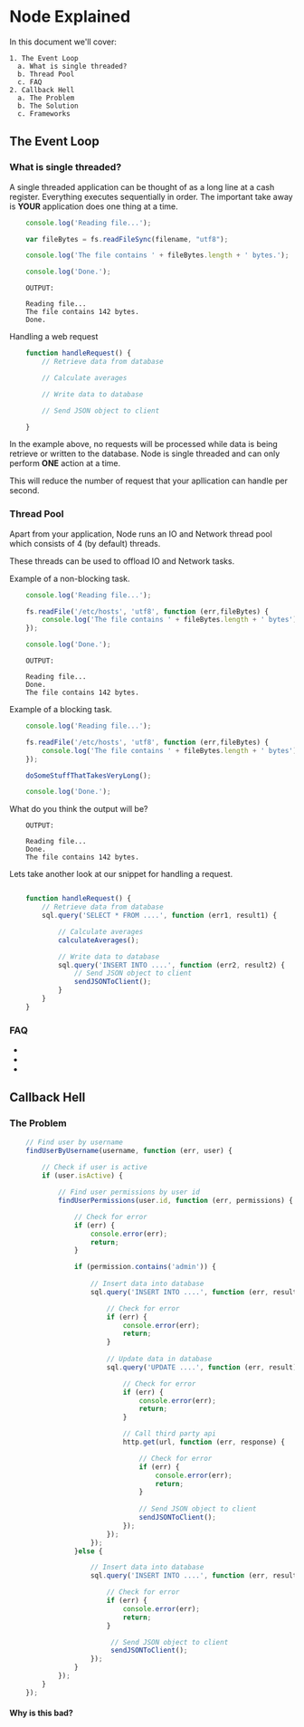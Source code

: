 # Node Explained

In this document we'll cover:

    1. The Event Loop
      a. What is single threaded?
      b. Thread Pool
      c. FAQ
    2. Callback Hell
      a. The Problem
      b. The Solution
      c. Frameworks

## The Event Loop

### What is single threaded?

A single threaded application can be thought of as a long line at a cash register. Everything executes sequentially in order. The important take away is **YOUR** application does one thing at a time.

```javascript
    console.log('Reading file...');

    var fileBytes = fs.readFileSync(filename, "utf8");

    console.log('The file contains ' + fileBytes.length + ' bytes.');

    console.log('Done.');
```

```
    OUTPUT:

    Reading file...
    The file contains 142 bytes.
    Done.
```

Handling a web request

```javascript
    function handleRequest() {
        // Retrieve data from database

        // Calculate averages

        // Write data to database

        // Send JSON object to client

    }
```

In the example above, no requests will be processed while data is being retrieve or written to the database. Node is single threaded and can only perform **ONE** action at a time. 

This will reduce the number of request that your apllication can handle per second.

### Thread Pool

Apart from your application, Node runs an IO and Network thread pool which consists of 4 (by default) threads.

These threads can be used to offload IO and Network tasks.

Example of a non-blocking task.

```javascript
    console.log('Reading file...');

    fs.readFile('/etc/hosts', 'utf8', function (err,fileBytes) {
        console.log('The file contains ' + fileBytes.length + ' bytes');
    });

    console.log('Done.');
```

```
    OUTPUT:
    
    Reading file...
    Done.
    The file contains 142 bytes.
```

Example of a blocking task.

```javascript
    console.log('Reading file...');

    fs.readFile('/etc/hosts', 'utf8', function (err,fileBytes) {
        console.log('The file contains ' + fileBytes.length + ' bytes');
    });

    doSomeStuffThatTakesVeryLong();

    console.log('Done.');
```

What do you think the output will be?


```
    OUTPUT:
    
    Reading file...
    Done.
    The file contains 142 bytes.
```

Lets take another look at our snippet for handling a request.

```javascript

    function handleRequest() {
        // Retrieve data from database
        sql.query('SELECT * FROM ....', function (err1, result1) {

            // Calculate averages
            calculateAverages();

            // Write data to database
            sql.query('INSERT INTO ....', function (err2, result2) {
                // Send JSON object to client
                sendJSONToClient();
            }
        }
    }
```

### FAQ

*
*
*


## Callback Hell

### The Problem

```javascript
    // Find user by username
    findUserByUsername(username, function (err, user) {
        
        // Check if user is active
        if (user.isActive) {

            // Find user permissions by user id
            findUserPermissions(user.id, function (err, permissions) {

                // Check for error
                if (err) {
                    console.error(err);
                    return;
                }

                if (permission.contains('admin')) {
                    
                    // Insert data into database
                    sql.query('INSERT INTO ....', function (err, result) {

                        // Check for error
                        if (err) {
                            console.error(err);
                            return;
                        }
                        
                        // Update data in database
                        sql.query('UPDATE ....', function (err, result) {

                            // Check for error
                            if (err) {
                                console.error(err);
                                return;
                            }

                            // Call third party api
                            http.get(url, function (err, response) {

                                // Check for error
                                if (err) {
                                    console.error(err);
                                    return;
                                }
                                
                                // Send JSON object to client
                                sendJSONToClient();
                            });
                        });
                    });
                }else {

                    // Insert data into database
                    sql.query('INSERT INTO ....', function (err, result) {

                        // Check for error
                        if (err) {
                            console.error(err);
                            return;
                        }

                         // Send JSON object to client
                         sendJSONToClient();
                    });
                }
            });
        }
    });

```

#### Why is this bad?




    